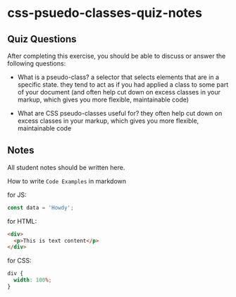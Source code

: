 # css-psuedo-classes-quiz-notes

## Quiz Questions

After completing this exercise, you should be able to discuss or answer the following questions:

- What is a pseudo-class?
  a selector that selects elements that are in a specific state. they tend to act as if you had applied a class to some part of your document (and often help cut down on excess classes in your markup, which gives you more flexible, maintainable code)

- What are CSS pseudo-classes useful for?
  they often help cut down on excess classes in your markup, which gives you more flexible, maintainable code

## Notes

All student notes should be written here.

How to write `Code Examples` in markdown

for JS:

```javascript
const data = 'Howdy';
```

for HTML:

```html
<div>
  <p>This is text content</p>
</div>
```

for CSS:

```css
div {
  width: 100%;
}
```
